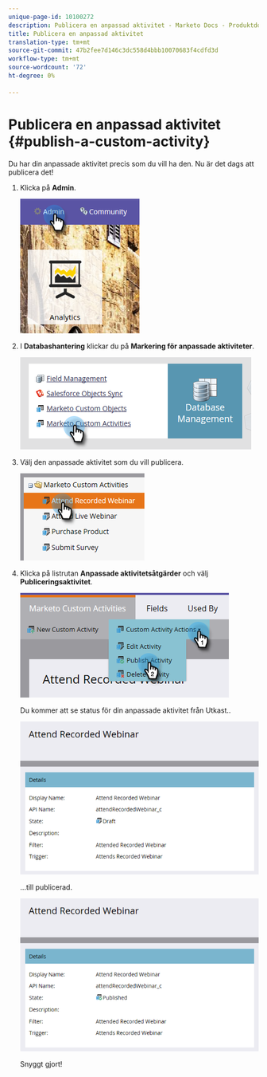 ```yaml
---
unique-page-id: 10100272
description: Publicera en anpassad aktivitet - Marketo Docs - Produktdokumentation
title: Publicera en anpassad aktivitet
translation-type: tm+mt
source-git-commit: 47b2fee7d146c3dc558d4bbb10070683f4cdfd3d
workflow-type: tm+mt
source-wordcount: '72'
ht-degree: 0%

---
```



# Publicera en anpassad aktivitet {#publish-a-custom-activity}

Du har din anpassade aktivitet precis som du vill ha den. Nu är det dags att publicera det!

1. Klicka på **Admin**.

   ![](assets/one-2.png)

1. I **Databashantering** klickar du på **Markering för anpassade aktiviteter**.

   ![](assets/two-2.png)

1. Välj den anpassade aktivitet som du vill publicera.

   ![](assets/three-2.png)

1. Klicka på listrutan **Anpassade aktivitetsåtgärder** och välj **Publiceringsaktivitet**.

   ![](assets/four-2.png)

   Du kommer att se status för din anpassade aktivitet från Utkast..

   ![](assets/five-2.png)

   ...till publicerad.

   ![](assets/six-2.png)

   Snyggt gjort!

